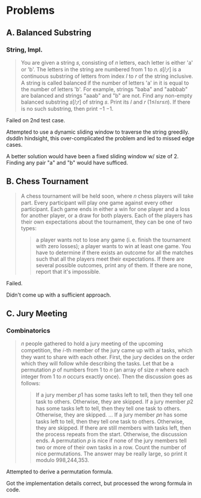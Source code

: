 # Problems

## A. Balanced Substring

### String, Impl.

> You are given a string 𝑠, consisting of 𝑛 letters, each letter is either 'a' or 'b'. The letters in the string are numbered from 1 to 𝑛.
> 𝑠[𝑙;𝑟] is a continuous substring of letters from index 𝑙 to 𝑟 of the string inclusive.
> A string is called balanced if the number of letters 'a' in it is equal to the number of letters 'b'. For example, strings "baba" and "aabbab" are balanced and strings "aaab" and "b" are not.
> Find any non-empty balanced substring 𝑠[𝑙;𝑟] of string 𝑠. Print its 𝑙 and 𝑟 (1≤𝑙≤𝑟≤𝑛). If there is no such substring, then print −1 −1.

Failed on 2nd test case.

Attempted to use a dynamic sliding window to traverse the string greedily. dsddIn hindsight, this over-complicated the problem and led to missed edge cases.

A better solution would have been a fixed sliding window w/ size of 2. Finding any pair "a" and "b" would have sufficed.

## B. Chess Tournament

> A chess tournament will be held soon, where 𝑛 chess players will take part. Every participant will play one game against every other participant. 
Each game ends in either a win for one player and a loss for another player, or a draw for both players.
Each of the players has their own expectations about the tournament, they can be one of two types:
> > a player wants not to lose any game (i. e. finish the tournament with zero losses);
> > a player wants to win at least one game.
> You have to determine if there exists an outcome for all the matches such that all the players meet their expectations. If there are several possible outcomes, print any of them. If there are none, report that it's impossible.

Failed.

Didn't come up with a sufficient approach.

## C. Jury Meeting

### Combinatorics

> 𝑛 people gathered to hold a jury meeting of the upcoming competition, the 𝑖-th member of the jury came up with 𝑎𝑖 tasks, which they want to share with each other.
First, the jury decides on the order which they will follow while describing the tasks. Let that be a permutation 𝑝 of numbers from 1 to 𝑛 (an array of size 𝑛 where each integer from 1 to 𝑛 occurs exactly once).
Then the discussion goes as follows:
> > If a jury member 𝑝1 has some tasks left to tell, then they tell one task to others. Otherwise, they are skipped.
> > If a jury member 𝑝2 has some tasks left to tell, then they tell one task to others. Otherwise, they are skipped.
> > ...
> > If a jury member 𝑝𝑛 has some tasks left to tell, then they tell one task to others. Otherwise, they are skipped.
> > If there are still members with tasks left, then the process repeats from the start. Otherwise, the discussion ends.
> > A permutation 𝑝 is nice if none of the jury members tell two or more of their own tasks in a row.
> Count the number of nice permutations. The answer may be really large, so print it modulo 998,244,353.

Attempted to derive a permutation formula.

Got the implementation details correct, but processed the wrong formula in code.

